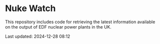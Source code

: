 # Nuke Watch

This repository includes code for retrieving the latest information available on the output of EDF nuclear power plants in the UK.

Last updated: 2024-12-28 08:12